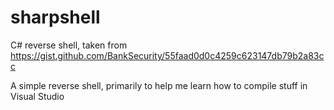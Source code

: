 # sharpshell
C# reverse shell, taken from https://gist.github.com/BankSecurity/55faad0d0c4259c623147db79b2a83cc

A simple reverse shell, primarily to help me learn how to compile stuff in Visual Studio
